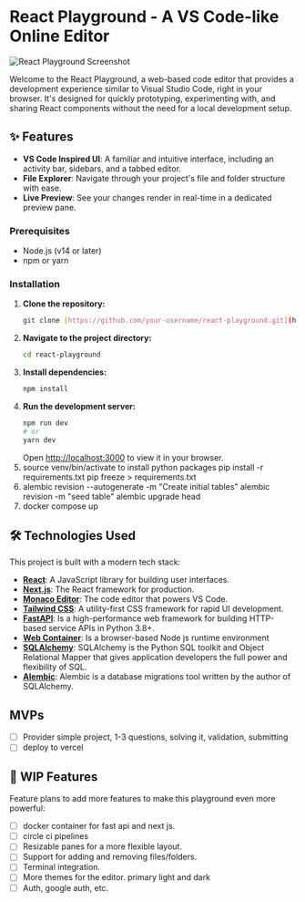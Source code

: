 # React Playground - A VS Code-like Online Editor

![React Playground Screenshot](https://i.imgur.com/your-screenshot-url.png)

Welcome to the React Playground, a web-based code editor that provides a development experience similar to Visual Studio Code, right in your browser. It's designed for quickly prototyping, experimenting with, and sharing React components without the need for a local development setup.

## ✨ Features

- **VS Code Inspired UI**: A familiar and intuitive interface, including an activity bar, sidebars, and a tabbed editor.
- **File Explorer**: Navigate through your project's file and folder structure with ease.
- **Live Preview**: See your changes render in real-time in a dedicated preview pane.

### Prerequisites

- Node.js (v14 or later)
- npm or yarn

### Installation

1.  **Clone the repository:**
    ```sh
    git clone [https://github.com/your-username/react-playground.git](https://github.com/your-username/react-playground.git)
    ```
2.  **Navigate to the project directory:**
    ```sh
    cd react-playground
    ```
3.  **Install dependencies:**
    ```sh
    npm install
    ```
4.  **Run the development server:**
    ```sh
    npm run dev
    # or
    yarn dev
    ```
    Open [http://localhost:3000](http://localhost:3000) to view it in your browser.
5.  source venv/bin/activate to install python packages
    pip install -r requirements.txt
    pip freeze > requirements.txt
6.  alembic revision --autogenerate -m "Create initial tables"
    alembic revision -m "seed table"
    alembic upgrade head
7.  docker compose up

## 🛠️ Technologies Used

This project is built with a modern tech stack:

- **[React](https://reactjs.org/)**: A JavaScript library for building user interfaces.
- **[Next.js](https://nextjs.org/)**: The React framework for production.
- **[Monaco Editor](https://microsoft.github.io/monaco-editor/)**: The code editor that powers VS Code.
- **[Tailwind CSS](https://tailwindcss.com/)**: A utility-first CSS framework for rapid UI development.
- **[FastAPI](https://fastapi.tiangolo.com/)**: Is a high-performance web framework for building HTTP-based service APIs in Python 3.8+.
- **[Web Container](https://webcontainers.io/)**: Is a browser-based Node js runtime environment
- **[SQLAlchemy](https://www.sqlalchemy.org/)**: SQLAlchemy is the Python SQL toolkit and Object Relational Mapper that gives application developers the full power and flexibility of SQL.
- **[Alembic](https://github.com/sqlalchemy/alembic)**: Alembic is a database migrations tool written by the author of SQLAlchemy.

## MVPs

- [ ] Provider simple project, 1-3 questions, solving it, validation, submitting
- [ ] deploy to vercel

## 🔮 WIP Features

Feature plans to add more features to make this playground even more powerful:

- [ ] docker container for fast api and next js.
- [ ] circle ci pipelines
- [ ] Resizable panes for a more flexible layout.
- [ ] Support for adding and removing files/folders.
- [ ] Terminal integration.
- [ ] More themes for the editor. primary light and dark
- [ ] Auth, google auth, etc.
